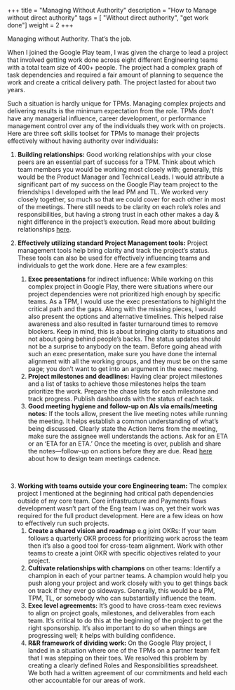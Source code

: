 +++
title = "Managing Without Authority"
description = "How to Manage without direct authority"
tags = [ "Without direct authority", "get work done"]
weight = 2
+++

Managing without Authority. That’s the job. 

When I joined the Google Play team, I was given the charge to lead a project that involved getting work done across eight different Engineering teams with a total team size of 400+ people. The project had a complex graph of task dependencies and required a fair amount of planning to sequence the work and create a critical delivery path. The project lasted for about two years. 

Such a situation is hardly unique for TPMs. Managing complex projects and
delivering results is the minimum expectation from the role. TPMs don’t have any
managerial influence, career development, or performance management control over
any of the individuals they work with on projects.  
Here are three soft skills toolset for TPMs to manage their projects effectively
without having authority over individuals:

1. **Building relationships:** Good working relationships with your close peers
   are an essential part of success for a TPM. Think about which team members
   you would be working most closely with; generally, this would be the Product
   Manager and Technical Leads. I would attribute a significant part of my
   success on the Google Play team project to the friendships I developed with
   the lead PM and TL. We worked very closely together, so much so that we could
   cover for each other in most of the meetings. There still needs to be clarity
   on each role’s roles and responsibilities, but having a strong trust in each
   other makes a day & night difference in the project’s execution. Read more
   about building relationships [here](/soft-skills/relations/).

1. **Effectively utilizing standard Project Management tools:** Project management tools help bring clarity and track the project’s status. These tools can also be used for effectively influencing teams and individuals to get the work done. Here are a few examples:
   1. **Exec presentations** for indirect influence: While working on this complex project in Google Play, there were situations where our project dependencies were not prioritized high enough by specific teams. As a TPM, I would use the exec presentations to highlight the critical path and the gaps. Along with the missing pieces, I would also present the options and alternative timelines. This helped raise awareness and also resulted in faster turnaround times to remove blockers. Keep in mind, this is about bringing clarity to situations and not about going behind people’s backs. The status updates should not be a surprise to anybody on the team. Before going ahead with such an exec presentation, make sure you have done the internal alignment with all the working groups, and they must be on the same page; you don’t want to get into an argument in the exec meeting.  
   2. **Project milestones and deadlines:** Having clear project milestones and a
      list of tasks to achieve those milestones helps the team prioritize the
      work. Prepare the chase lists for each milestone and track progress.
      Publish dashboards with the status of each task.
   3. **Good meeting hygiene and follow-up on AIs via emails/meeting notes:**
      If the tools allow, present the live meeting notes while running
      the meeting. It helps establish a common understanding of what’s being
      discussed. Clearly state the Action Items from the meeting, make sure the
      assignee well understands the actions. Ask for an ETA or an ‘ETA for an
      ETA.’ Once the meeting is over, publish and share the notes—follow-up on
      actions before they are due. Read [here](/how/meetings/) about how to
      design team meetings cadence. <br>
<br>

3. **Working with teams outside your core Engineering team:** The complex
project I mentioned at the beginning had critical path dependencies outside
   of my core team. Core infrastructure and Payments flows development wasn’t
   part of the Eng team I was on, yet their work was required for the full
   product development. Here are a few ideas on how to effectively run such
   projects.
   1. **Create a shared vision and roadmap** e.g joint OKRs: If your team
      follows a quarterly OKR process for prioritizing work across the team then
      it’s also a good tool for cross-team alignment. Work with other teams to
      create a joint OKR with specific objectives related to your project.
   2. **Cultivate relationships with champions** on other teams: Identify a
      champion in each of your partner teams. A champion would help you push
      along your project and work closely with you to get things back on
      track if they ever go sideways. Generally, this would be a PM, TPM, TL, or somebody who can substantially influence the team.   
   3. **Exec level agreements:** It’s good to have cross-team exec reviews to
      align on project goals, milestones, and deliverables from each team. It’s
      critical to do this at the beginning of the project to get the right
      sponsorship. It’s also important to do so when things are progressing
      well; it helps with building confidence.
   4. **R&R framework of dividing work:** On the Google Play project, I landed
      in a situation where one of the TPMs on a partner team felt that I was
      stepping on their toes. We resolved this problem by creating a clearly
      defined Roles and Responsibilities spreadsheet. We both had a written
      agreement of our commitments and held each other accountable for our areas
      of work.